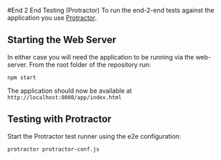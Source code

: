 #End 2 End Testing (Protractor)
To run the end-2-end tests against the application you use [Protractor](https://github.com/angular/protractor).

## Starting the Web Server
In either case you will need the application to be running via the web-server. 
From the root folder of the repository run:

```
npm start
```

The application should now be available at `http://localhost:8000/app/index.html`

## Testing with Protractor
Start the Protractor test runner using the e2e configuration:

```
protractor protractor-conf.js
```

